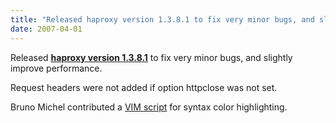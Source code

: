 ```yaml
---
title: "Released haproxy version 1.3.8.1 to fix very minor bugs, and slightly improve performance."
date: 2007-04-01
---
```

Released **[haproxy version 1.3.8.1](download/1.3/src/)** to fix very minor bugs, and slightly improve performance.

Request headers were not added if option httpclose was not set.

Bruno Michel contributed a [VIM script](download/contrib/) for syntax color highlighting.
